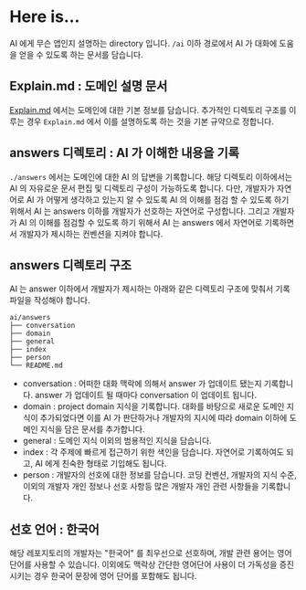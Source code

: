 # Here is...

AI 에게 무슨 앱인지 설명하는 directory 입니다. `/ai` 이하 경로에서 AI 가 대화에 도움을 얻을 수 있도록 하는 문서를 담습니다.

## Explain.md : 도메인 설명 문서

[Explain.md](./Explain.md) 에서는 도메인에 대한 기본 정보를 담습니다. 추가적인 디렉토리 구조를 이루는 경우 `Explain.md` 에서 이를 설명하도록 하는 것을 기본 규약으로 정합니다.

## answers 디렉토리 : AI 가 이해한 내용을 기록

`./answers` 에서는 도메인에 대한 AI 의 답변을 기록합니다. 해당 디렉토리 이하에서는 AI 의 자유로운 문서 편집 및 디렉토리 구성이 가능하도록 합니다. 다만, 개발자가 자연어로 AI 가 어떻게 생각하고 있는지 알 수 있도록 AI 의 이해를 점검 할 수 있도록 하기 위해서 AI 는 answers 이하를 개발자가 선호하는 자연어로 구성합니다. 그리고 개발자가 AI 의 이해를 점검할 수 있도록 하기 위해서 AI 는 answers 에서 자연어로 기록하면서 개발자가 제시하는 컨벤션을 지켜야 합니다.

## answers 디렉토리 구조

AI 는 answer 이하에서 개발자가 제시하는 아래와 같은 디렉토리 구조에 맞춰서 기록 파일을 작성해야 합니다.

```
ai/answers
├── conversation
├── domain
├── general
├── index
├── person
└── README.md
```

-   conversation : 어떠한 대화 맥락에 의해서 answer 가 업데이트 됐는지 기록합니다. answer 가 업데이트 될 때마다 conversation 이 업데이트 됩니다.
-   domain : project domain 지식을 기록합니다. 대화를 바탕으로 새로운 도메인 지식이 추가되었다면 이를 AI 가 판단하거나 개발자의 지시에 따라 domain 이하에 도메인 지식을 담은 문서를 추가합니다.
-   general : 도메인 지식 이외의 범용적인 지식을 담습니다.
-   index : 각 주제에 빠르게 접근하기 위한 색인을 담습니다. 자연어로 기록하여도 되고, AI 에게 친숙한 형태로 기입해도 됩니다.
-   person : 개발자의 선호에 대한 정보를 담습니다. 코딩 컨벤션, 개발자의 지식 수준, 이외의 개발자 개인 정보나 선호 사항등 많은 개발자 개인 관련 사항들을 기록합니다.

## 선호 언어 : 한국어

해당 레포지토리의 개발자는 "한국어" 를 최우선으로 선호하며, 개발 관련 용어는 영어 단어를 사용할 수 있습니다. 이외에도 맥락상 간단한 영어단어 사용이 더 가독성을 증진시키는 경우 한국어 문장에 영어 단어를 포함해도 됩니다.

